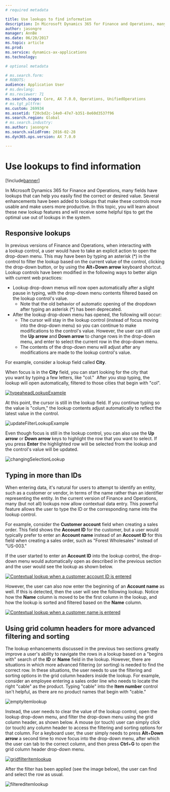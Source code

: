 ```yaml
---
# required metadata

title: Use lookups to find information
description: In Microsoft Dynamics 365 for Finance and Operations, many fields have lookups that can help you easily find the correct or desired value. Several enhancements have been added to lookups that make these controls more usable and make users more productive. In this topic, you will learn about these new lookup features and will receive some helpful tips to get the optimal use out of lookups in the system.  
author: jasongre
manager: AnnBe
ms.date: 06/20/2017
ms.topic: article
ms.prod: 
ms.service: dynamics-ax-applications
ms.technology: 

# optional metadata

# ms.search.form: 
# ROBOTS: 
audience: Application User
# ms.devlang: 
# ms.reviewer: 71
ms.search.scope: Core, AX 7.0.0, Operations, UnifiedOperations
# ms.tgt_pltfrm: 
ms.custom: 269934
ms.assetid: f20cbd2c-14e0-47e7-b351-8e60d3537f96
ms.search.region: Global
# ms.search.industry: 
ms.author: jasongre
ms.search.validFrom: 2016-02-28
ms.dyn365.ops.version: AX 7.0.0

---
```


# Use lookups to find information

[!include[banner](../includes/banner.md)]


In Microsoft Dynamics 365 for Finance and Operations, many fields have lookups that can help you easily find the correct or desired value. Several enhancements have been added to lookups that make these controls more usable and make users more productive. In this topic, you will learn about these new lookup features and will receive some helpful tips to get the optimal use out of lookups in the system.  

Responsive lookups
------------------

In previous versions of Finance and Operations, when interacting with a lookup control, a user would have to take an explicit action to open the drop-down menu. This may have been by typing an asterisk (\*) in the control to filter the lookup based on the current value of the control, clicking the drop-down button, or by using the **Alt**+**Down arrow** keyboard shortcut. Lookup controls have been modified in the following ways to better align with current web practices:

-   Lookup drop-down menus will now open automatically after a slight pause in typing, with the drop-down menu contents filtered based on the lookup control's value.
    -   Note that the old behavior of automatic opening of the dropdown after typing an asterisk (\*) has been deprecated.
-   After the lookup drop-down menu has opened, the following will occur:
    -   The cursor will stay in the lookup control (instead of focus moving into the drop-down menu) so you can continue to make modifications to the control's value. However, the user can still use the **Up arrow** and **Down arrow** to change rows in the drop-down menu, and enter to select the current row in the drop-down menu.
    -   The contents of the drop-down menu will adjust after any modifications are made to the lookup control's value.

For example, consider a lookup field called **City**. 

When focus is in the **City** field, you can start looking for the city that you want by typing a few letters, like "col."  After you stop typing, the lookup will open automatically, filtered to those cities that begin with "col". 

[![typeaheadLookupExample](./media/typeaheadlookupexample.png)](./media/typeaheadlookupexample.png) 

At this point, the cursor is still in the lookup field. If you continue typing so the value is "colum," the lookup contents adjust automatically to reflect the latest value in the control. 

![updateFilterLookupExample](./media/updatefilterlookupexample.png) 

Even though focus is still in the lookup control, you can also use the **Up arrow** or **Down arrow** keys to highlight the row that you want to select. If you press **Enter** the highlighted row will be selected from the lookup and the control's value will be updated. 

![changingSelectionLookup](./media/changingselectionlookup.png)

## Typing in more than IDs
When entering data, it's natural for users to attempt to identify an entity, such as a customer or vendor, in terms of the name rather than an identifier representing the entity. In the current version of Finance and Operations, many (but not all) lookups now allow contextual data entry. This powerful feature allows the user to type the ID or the corresponding name into the lookup control. 

For example, consider the **Customer account** field when creating a sales order. This field shows the **Account ID** for the customer, but a user would typically prefer to enter an **Account name** instead of an **Account ID** for this field when creating a sales order, such as "Forest Wholesales" instead of "US-003."

If the user started to enter an **Account ID** into the lookup control, the drop-down menu would automatically open as described in the previous section and the user would see the lookup as shown below.

[![Contextual lookup when a customer account ID is entered](./media/howtocontextuallookups-1.png)](./media/howtocontextuallookups-1.png)

However, the user can also now enter the beginning of an **Account name** as well. If this is detected, then the user will see the following lookup. Notice how the **Name** column is moved to be the first column in the lookup, and how the lookup is sorted and filtered based on the **Name** column.

[![Contextual lookup when a customer name is entered](./media/howtocontextuallookups-2.png)](./media/howtocontextuallookups-2.png)

## Using grid column headers for more advanced filtering and sorting
The lookup enhancements discussed in the previous two sections greatly improve a user's ability to navigate the rows in a lookup based on a "begins with" search of the **ID** or **Name** field in the lookup. However, there are situations in which more advanced filtering (or sorting) is needed to find the correct row. In these situations, the user needs to use the filtering and sorting options in the grid column headers inside the lookup. For example, consider an employee entering a sales order line who needs to locate the right "cable" as the product. Typing "cable" into the **Item number** control isn't helpful, as there are no product names that begin with "cable." 

![emptyitemlookup](./media/emptyitemlookup.png) 

Instead, the user needs to clear the value of the lookup control, open the lookup drop-down menu, and filter the drop-down menu using the grid column header, as shown below. A mouse (or touch) user can simply click (or touch) any column header to access the filtering and sorting options for that column. For a keyboard user, the user simply needs to press **Alt**+**Down** **arrow** a second time to move focus into the drop-down menu, after which the user can tab to the correct column, and then press **Ctrl**+**G** to open the grid column header drop-down menu. 

[![gridfilteritemlookup](./media/gridfilteritemlookup.png)](./media/gridfilteritemlookup.png) 

After the filter has been applied (see the image below), the user can find and select the row as usual. 

![filtereditemlookup](./media/filtereditemlookup.png)



